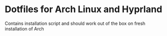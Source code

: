 # Dotfiles for Arch Linux and Hyprland

Contains installation script and should work out of the box on fresh installation of Arch
